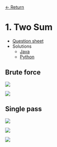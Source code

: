 [&larr; Return](https://hanggrian.github.io/leetcode-playground/)

# 1. Two Sum

- [Question sheet](https://leetcode.com/problems/two-sum/)
- Solutions
  - [Java](https://github.com/hanggrian/leetcode-playground/blob/main/java/src/main/java/problems1/TwoSum.java)
  - [Python](https://github.com/hanggrian/leetcode-playground/blob/main/python/src/problems1/two_sum.py)

## Brute force

![](https://github.com/hendraanggrian/leetcode-playground/raw/assets/problem1-50/two_sum1_1.svg)

![](https://github.com/hendraanggrian/leetcode-playground/raw/assets/problem1-50/two_sum1_2.svg)

## Single pass

![](https://github.com/hendraanggrian/leetcode-playground/raw/assets/problem1-50/two_sum2_1.svg)

![](https://github.com/hendraanggrian/leetcode-playground/raw/assets/problem1-50/two_sum2_2.svg)

![](https://github.com/hendraanggrian/leetcode-playground/raw/assets/problem1-50/two_sum2_3.svg)
